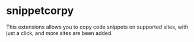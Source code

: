 # snippetcorpy
This extensions allows you to copy code snippets on supported sites, with just a click, and more sites are been added.

